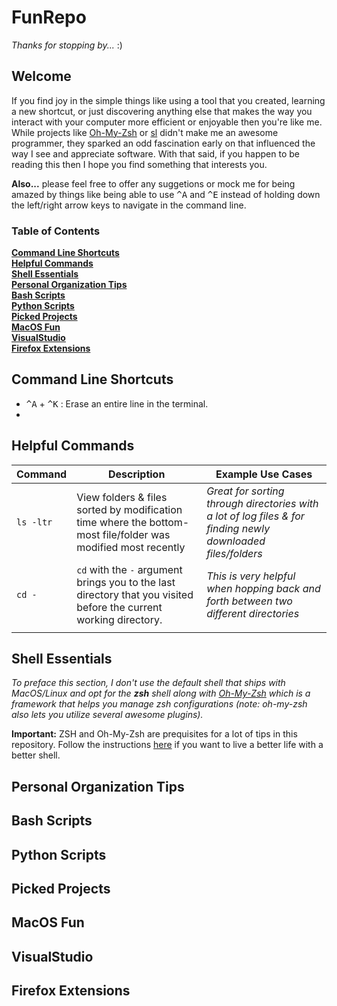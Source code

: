 # FunRepo
<i>Thanks for stopping by...</i> :)
## Welcome
If you find joy in the simple things like using a tool that you created, learning a new shortcut, or just discovering anything else that makes the way you interact with your computer more efficient or enjoyable then you're like me. While projects like [Oh-My-Zsh](https://github.com/robbyrussell/oh-my-zsh.git) or [sl](https://github.com/mtoyoda/sl.git) didn't make me an awesome programmer, they sparked an odd fascination early on that influenced the way I see and appreciate software. With that said, if you happen to be reading this then I hope you find something that interests you.

<b>Also...</b> please feel free to offer any suggetions or mock me for being amazed by things like being able to use <kbd>^</kbd><kbd>A</kbd> and <kbd>^</kbd><kbd>E</kbd> instead of holding down the left/right arrow keys to navigate in the command line.

### Table of Contents
**[Command Line Shortcuts](#command-line-shortcuts)**<br>
**[Helpful Commands](#helpful-commands)**<br>
**[Shell Essentials](#shell-essentials)**<br>
**[Personal Organization Tips](#personal-organization-tips)**<br>
**[Bash Scripts](#bash-scripts)**<br>
**[Python Scripts](#python-scripts)**<br>
**[Picked Projects](#picked-projects)**<br>
**[MacOS Fun](#macos-fun)**<br>
**[VisualStudio](#visualstudio)**<br>
**[Firefox Extensions](#firefox-extensions)**<br>

## Command Line Shortcuts
- <kbd>^</kbd><kbd>A</kbd> + <kbd>^</kbd><kbd>K</kbd> : Erase an entire line in the terminal.
- 

## Helpful Commands

| Command  | Description | Example Use Cases |
| ------------- | ------------- | ------------- |
| `ls -ltr`  | View folders & files sorted by modification time where the bottom-most file/folder was modified most recently   |_Great for sorting through directories with a lot of log files & for finding newly downloaded files/folders_|
| `cd -` | `cd` with the `-` argument brings you to the last directory that you visited before the current working directory. | _This is very helpful when hopping back and forth between two different directories_|
||||

## Shell Essentials
_To preface this section, I don't use the default shell that ships with MacOS/Linux and opt for the <b>zsh</b> shell along with [Oh-My-Zsh](https://github.com/robbyrussell/oh-my-zsh.git) which is a framework that helps you manage zsh configurations (note: oh-my-zsh also lets you utilize several awesome plugins)._

<b>Important:</b> ZSH and Oh-My-Zsh are prequisites for a lot of tips in this repository. Follow the instructions [here](https://github.com/robbyrussell/oh-my-zsh.git) if you want to live a better life with a better shell. 

## Personal Organization Tips

## Bash Scripts

## Python Scripts

## Picked Projects

## MacOS Fun

## VisualStudio


## Firefox Extensions
